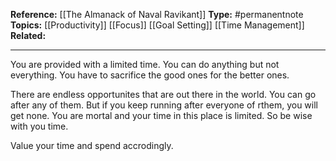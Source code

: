 
**Reference:** [[The Almanack of Naval Ravikant]]
**Type:** #permanentnote 
**Topics:** [[Productivity]] [[Focus]] [[Goal Setting]] [[Time Management]]
**Related:** 

----

You are provided with a limited time.  You can do anything but not everything. You have to sacrifice the good ones for the better ones. 

There are endless opportunites that are out there in the world. You can go after any of them. But if you keep running after everyone of rthem, you will get none. You are mortal and your time in this place is limited. So be wise with you time. 

Value your time and spend accrodingly.